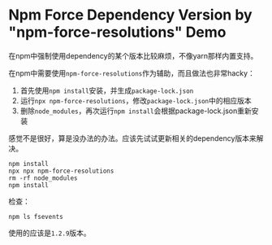 Npm Force Dependency Version by "npm-force-resolutions" Demo
============================================================

在npm中强制使用dependency的某个版本比较麻烦，不像yarn那样内置支持。

在npm中需要使用`npm-force-resolutions`作为辅助，而且做法也非常hacky：

1. 首先使用`npm install`安装，并生成`package-lock.json`
2. 运行`npx npm-force-resolutions`，修改`package-lock.json`中的相应版本
3. 删除`node_modules`，再次运行`npm install`会根据package-lock.json重新安装

感觉不是很好，算是没办法的办法。应该先试试更新相关的dependency版本来解决。

```
npm install
npx npx npm-force-resolutions
rm -rf node_modules
npm install
```

检查：

```
npm ls fsevents
```

使用的应该是`1.2.9`版本。
